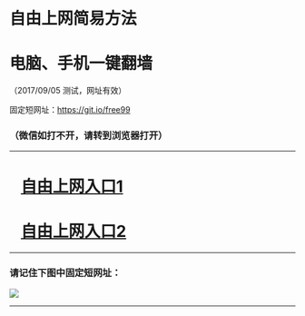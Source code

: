 ﻿# 自由上网简易方法

# 电脑、手机一键翻墙

（2017/09/05 测试，网址有效）

固定短网址：https://git.io/free99

### （微信如打不开，请转到浏览器打开）


***





# &nbsp;&nbsp; <a href="http://ft105104814.fwq-tz1001.xyz/fwqtz01.html?t=090500117479 " target="_blank">自由上网入口1</a>
# &nbsp;&nbsp; <a href="http://ft1320332545.fwq-tz1002.xyz/fwqtz02.html?t=090500132634 " target="_blank">自由上网入口2</a>
***

### 请记住下图中固定短网址：

<img src="https://s3-us-west-2.amazonaws.com/fwq-1001/yjfq-20170905okok.png" /> 


***

